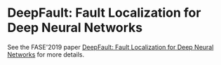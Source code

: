 # DeepFault: Fault Localization for Deep Neural Networks

See the FASE'2019 paper [DeepFault: Fault Localization for Deep Neural Networks](https://arxiv.org/abs/1902.05974) for more details.

